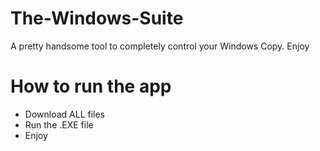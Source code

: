 # The-Windows-Suite
A pretty handsome tool to completely control your Windows Copy. Enjoy

# How to run the app
- Download ALL files
- Run the .EXE file
- Enjoy
